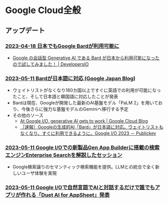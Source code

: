 # Google Cloud全般

## アップデート

### [2023-04-18 日本でもGoogle Bardが利用可能に](https://qiita.com/MasaruYamazaki/items/a107d4455500420ffd5b)

- [Google の会話型 Generative AI である Bard が日本から利用可能になったので試してみました！ | DevelopersIO](https://dev.classmethod.jp/articles/bard-googles-generative-ai-is-now-available-in-japan/)

### [2023-05-11 Bardが日本語に対応 (Google Japan Blog)](https://japan.googleblog.com/2023/05/bard.html)

- ウェイトリストがなくなり180カ国以上ですぐに英語での利用が可能になったこと、そして日本語と韓国語に対応したことが発表
- Bardは現在、Googleが開発した最新のAI基盤モデル「PaLM 2」を用いており、今後さらに強力な基盤モデルのGeminiへ移行する予定
- その他のソース
  - [At Google I/O, generative AI gets to work | Google Cloud Blog](https://cloud.google.com/blog/products/ai-machine-learning/google-cloud-at-io-2023/?hl=en)
  - [［速報］Googleの生成的AI「Bard」が日本語に対応。ウェイトリストもなくなり、すぐに利用できるように。Google I/O 2023 － Publickey](https://www.publickey1.jp/blog/23/googleaibard.html)

### [2023-05-11 Google I/Oでの新製品Gen App Builderに搭載の検索エンジンEnterprise Searchを解説したセッション](https://twitter.com/kazunori_279/status/1656404071522381824?)

- Google検索譲りのセマンティック検索機能を提供。LLMとの統合で全く新しいユーザ体験を実現

### [2023-05-11 Google I/Oで自然言語でAIと対話するだけで誰でもアプリが作れる「Duet AI for AppSheet」発表](https://www.publickey1.jp/blog/23/googleaiduet_ai_for_appsheet.html)

